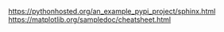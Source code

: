 https://pythonhosted.org/an_example_pypi_project/sphinx.html
https://matplotlib.org/sampledoc/cheatsheet.html
